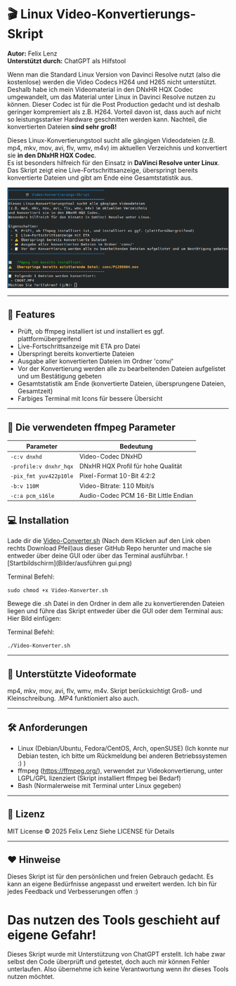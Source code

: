 # 🎬 Linux Video-Konvertierungs-Skript

**Autor:** Felix Lenz  
**Unterstützt durch:** ChatGPT als Hilfstool  

Wenn man die Standard Linux Version von Davinci Resolve nutzt (also die kostenlose) werden die Video Codecs H264 und H265 nicht unterstützt. Deshalb habe ich mein Videomaterial 
in den DNxHR HQX Codec umgewandelt, um das Material unter Linux in Davinci Resolve nutzen zu können. Dieser Codec ist für die Post Production gedacht und ist deshalb geringer kompremiert als z.B. H264.
Vorteil davon ist, dass auch auf nicht so leistungsstarker Hardware geschnitten werden kann. Nachteil, die konvertierten Dateien 
**sind sehr groß!**

Dieses Linux-Konvertierungstool sucht alle gängigen Videodateien (z.B. mp4, mkv, mov, avi, flv, wmv, m4v) im aktuellen Verzeichnis und konvertiert sie **in den DNxHR HQX Codec**.  
Es ist besonders hilfreich für den Einsatz in **DaVinci Resolve unter Linux**.  
Das Skript zeigt eine Live-Fortschrittsanzeige, überspringt bereits konvertierte Dateien und gibt am Ende eine Gesamtstatistik aus.

![Startbildschirm](Bilder/Startbildschirm.png)

---

## 🚀 Features

- Prüft, ob ffmpeg installiert ist und installiert es ggf. plattformübergreifend
- Live-Fortschrittsanzeige mit ETA pro Datei
- Überspringt bereits konvertierte Dateien
- Ausgabe aller konvertierten Dateien im Ordner 'conv/'
- Vor der Konvertierung werden alle zu bearbeitenden Dateien aufgelistet und um Bestätigung gebeten
- Gesamtstatistik am Ende (konvertierte Dateien, übersprungene Dateien, Gesamtzeit)
- Farbiges Terminal mit Icons für bessere Übersicht

---

## 🔧 Die verwendeten ffmpeg Parameter

| Parameter               | Bedeutung                                       |
| ----------------------- | ----------------------------------------------- |
| `-c:v dnxhd`            | Video-Codec DNxHD                               |
| `-profile:v dnxhr_hqx`  | DNxHR HQX Profil für hohe Qualität              |
| `-pix_fmt yuv422p10le`  | Pixel-Format 10-Bit 4:2:2                       |
| `-b:v 110M`             | Video-Bitrate: 110 Mbit/s                       |
| `-c:a pcm_s16le`        | Audio-Codec PCM 16-Bit Little Endian            |

## 💻 Installation
Lade dir die [Video-Converter.sh](Video-Konverter.sh) (Nach dem Klicken auf den Link oben rechts Download Pfeil)aus dieser GitHub Repo herunter und mache sie entweder über deine GUI oder über das Terminal ausführbar.
![Startbildschirm](Bilder/ausführen gui.png)

Terminal Befehl:
```
sudo chmod +x Video-Konverter.sh 
```

Bewege die .sh Datei in den Ordner in dem alle zu konvertierenden Dateien liegen und führe das Skript entweder über die GUI oder dem Terminal aus:
Hier Bild einfügen:

Terminal Befehl:
```
./Video-Konverter.sh 
```
---

## 📝 Unterstützte Videoformate
mp4, mkv, mov, avi, flv, wmv, m4v.
Skript berücksichtigt Groß- und Kleinschreibung. .MP4 funktioniert also auch.

---

## 🛠️ Anforderungen
- Linux (Debian/Ubuntu, Fedora/CentOS, Arch, openSUSE) (Ich konnte nur Debian testen, ich bitte um Rückmeldung bei anderen Betriebssystemen :) )
- ffmpeg (https://ffmpeg.org/), verwendet zur Videokonvertierung, unter LGPL/GPL lizenziert (Skript installiert ffmpeg bei Bedarf)
- Bash (Normalerweise mit Terminal unter Linux gegeben)

---
## 📄 Lizenz
MIT License © 2025 Felix Lenz
Siehe LICENSE für Details

---

## ❤️ Hinweise
Dieses Skript ist für den persönlichen und freien Gebrauch gedacht.
Es kann an eigene Bedürfnisse angepasst und erweitert werden.
Ich bin für jedes Feedback und Verbesserungen offen :)

# Das nutzen des Tools geschieht auf eigene Gefahr!
Dieses Skript wurde mit Unterstützung von ChatGPT erstellt. Ich habe zwar selbst den Code überprüft und getestet, doch auch mir können Fehler unterlaufen. Also übernehme ich keine Verantwortung wenn ihr dieses Tools nutzen möchtet.


